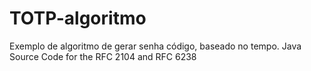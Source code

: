 # TOTP-algoritmo
Exemplo de algoritmo de gerar senha código, baseado no tempo. Java Source Code for the RFC 2104 and RFC 6238
